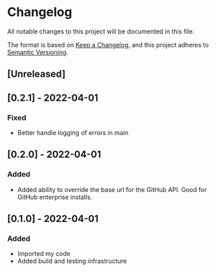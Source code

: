 # Changelog
All notable changes to this project will be documented in this file.

The format is based on [Keep a Changelog](https://keepachangelog.com/en/1.1.0/),
and this project adheres to [Semantic Versioning](https://semver.org/spec/v2.0.0.html).

## [Unreleased]

## [0.2.1] - 2022-04-01
### Fixed
- Better handle logging of errors in main

## [0.2.0] - 2022-04-01
### Added
- Added ability to override the base url for the GitHub API. Good for GitHub enterprise installs.

## [0.1.0] - 2022-04-01
### Added
- Imported my code
- Added build and testing infrastructure
